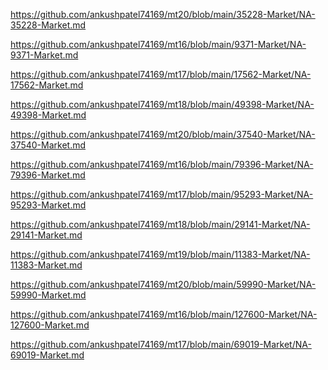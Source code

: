 <p><a href="https://github.com/ankushpatel74169/mt20/blob/main/35228-Market/NA-35228-Market.md">https://github.com/ankushpatel74169/mt20/blob/main/35228-Market/NA-35228-Market.md</a></p><p><a href="https://github.com/ankushpatel74169/mt16/blob/main/9371-Market/NA-9371-Market.md">https://github.com/ankushpatel74169/mt16/blob/main/9371-Market/NA-9371-Market.md</a></p><p><a href="https://github.com/ankushpatel74169/mt17/blob/main/17562-Market/NA-17562-Market.md">https://github.com/ankushpatel74169/mt17/blob/main/17562-Market/NA-17562-Market.md</a></p><p><a href="https://github.com/ankushpatel74169/mt18/blob/main/49398-Market/NA-49398-Market.md">https://github.com/ankushpatel74169/mt18/blob/main/49398-Market/NA-49398-Market.md</a></p><p><a href="https://github.com/ankushpatel74169/mt20/blob/main/37540-Market/NA-37540-Market.md">https://github.com/ankushpatel74169/mt20/blob/main/37540-Market/NA-37540-Market.md</a></p><p><a href="https://github.com/ankushpatel74169/mt16/blob/main/79396-Market/NA-79396-Market.md">https://github.com/ankushpatel74169/mt16/blob/main/79396-Market/NA-79396-Market.md</a></p><p><a href="https://github.com/ankushpatel74169/mt17/blob/main/95293-Market/NA-95293-Market.md">https://github.com/ankushpatel74169/mt17/blob/main/95293-Market/NA-95293-Market.md</a></p><p><a href="https://github.com/ankushpatel74169/mt18/blob/main/29141-Market/NA-29141-Market.md">https://github.com/ankushpatel74169/mt18/blob/main/29141-Market/NA-29141-Market.md</a></p><p><a href="https://github.com/ankushpatel74169/mt19/blob/main/11383-Market/NA-11383-Market.md">https://github.com/ankushpatel74169/mt19/blob/main/11383-Market/NA-11383-Market.md</a></p><p><a href="https://github.com/ankushpatel74169/mt20/blob/main/59990-Market/NA-59990-Market.md">https://github.com/ankushpatel74169/mt20/blob/main/59990-Market/NA-59990-Market.md</a></p><p><a href="https://github.com/ankushpatel74169/mt16/blob/main/127600-Market/NA-127600-Market.md">https://github.com/ankushpatel74169/mt16/blob/main/127600-Market/NA-127600-Market.md</a></p><p><a href="https://github.com/ankushpatel74169/mt17/blob/main/69019-Market/NA-69019-Market.md">https://github.com/ankushpatel74169/mt17/blob/main/69019-Market/NA-69019-Market.md</a></p>
